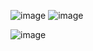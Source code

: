 ![image](https://github.com/user-attachments/assets/5e9b623c-4bf2-4abe-8715-b9c88ef1a39d)
![image](https://github.com/user-attachments/assets/eb858d74-f545-43f1-994f-379fa7bf3065)

![image](https://github.com/user-attachments/assets/3174666b-52a9-4eec-8a1f-aa4a66988f86)
